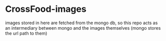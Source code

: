 # CrossFood-images
images stored in here are fetched from the mongo db, so this repo acts as an intermediary between mongo and the images themselves (mongo stores the url path to them)
